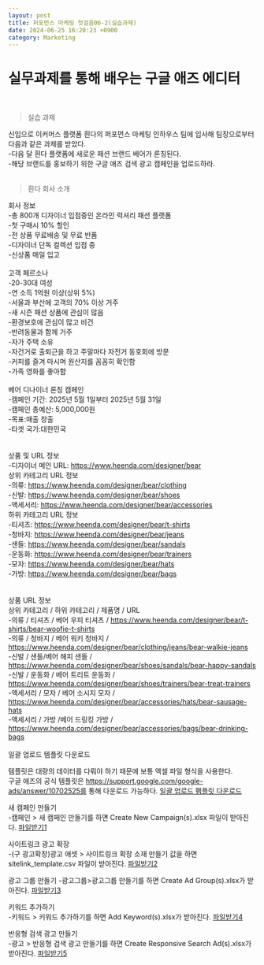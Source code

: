 ```yaml
---
layout: post
title: 퍼포먼스 마케팅 첫걸음06-2(실습과제)
date: 2024-06-25 16:20:23 +0900
category: Marketing
---
```

# 실무과제를 통해 배우는 구글 애즈 에디터      
<br>  

> 실습 과제 

신입으로 이커머스 플랫폼 흰다의 퍼포먼스 마케팅 인하우스 팀에 입사해 팀장으로부터 다음과 같은 과제를 받았다.  
-다음 달 흰다 플랫폼에 새로운 패션 브랜드 베어가 론칭된다.  
-해당 브랜드를 홍보하기 위한 구글 애즈 검색 광고 캠페인을 업로드하라.  
<br>  

> 흰다 회사 소개  

회사 정보  
-총 800개 디자이너 입점중인 온라인 럭셔리 패션 플랫폼  
-첫 구매시 10% 할인  
-전 상품 무료배송 및 무료 반품  
-디자이너 단독 컬렉션 입점 중  
-신상품 매일 입고
<br>  
고객 페르소나  
-20-30대 여성  
-연 소득 1억원 이상(상위 5%)   
-서울과 부산에 고객의 70% 이상 거주  
-새 시즌 패션 상품에 관심이 많음  
-환경보호에 관심이 많고 비건  
-반려동물과 함께 거주  
-자가 주택 소유  
-자건거로 출퇴근을 하고 주말마다 자전거 동호회에 방문  
-커피를 즐겨 마시며 원산지를 꼼꼼히 확인함  
-가족 영화를 좋아함
<br>  
베어 디나이너 론칭 캠페인  
-캠페인 기간: 2025년 5월 1일부터 2025년 5월 31일   
-캠페인 총예산: 5,000,000원  
-목표:매출 창출  
-타겟 국가:대한민국  
<br>  
상품 및 URL 정보  
-디자이너 메인 URL: https://www.heenda.com/designer/bear  
상위 카테고리 URL 정보  
-의류: https://www.heenda.com/designer/bear/clothing  
-신발: https://www.heenda.com/designer/bear/shoes  
-액세서리: https://www.heenda.com/designer/bear/accessories  
하위 카테고리 URL 정보  
-티셔츠: https://www.heenda.com/designer/bear/t-shirts  
-청바지: https://www.heenda.com/designer/bear/jeans  
-샌들: https://www.heenda.com/designer/bear/sandals  
-운동화: https://www.heenda.com/designer/bear/trainers  
-모자: https://www.heenda.com/designer/bear/hats  
-가방: https://www.heenda.com/designer/bear/bags  
<br>  
상품 URL 정보  
상위 카테고리 / 하위 카테고리 / 제품명 / URL  
-의류 / 티셔츠 / 베어 우피 티셔츠 / https://www.heenda.com/designer/bear/t-shirts/bear-woofie-t-shirts  
-의류 / 청바지 / 베어 워키 청바지 / https://www.heenda.com/designer/bear/clothing/jeans/bear-walkie-jeans  
-신발 / 샌들/베어 해피 샌들 / https://www.heenda.com/designer/bear/shoes/sandals/bear-happy-sandals  
-신발 / 운동화 / 베어 트리트 운동화 / https://www.heenda.com/designer/bear/shoes/trainers/bear-treat-trainers  
-액세서리 / 모자 / 베어 소시지 모자 / https://www.heenda.com/designer/bear/accessories/hats/bear-sausage-hats  
-액세서리 / 가방 /베어 드링킹 가방 / https://www.heenda.com/designer/bear/accessories/bags/bear-drinking-bags
<br>  
일괄 업로드 템플릿 다운로드  

템플릿은 대량의 데이터를 다뤄야 하기 때문에 보통 엑셀 파일 형식을 사용한다.  
구글 애즈의 공식 템플릿은 https://support.google.com/google-ads/answer/10702525를 통해 다운로드 가능하다. [일괄 업로드 펨플릿 다운로드](https://support.google.com/google-ads/answer/10702525)  

새 캠페인 만들기  
-캠페인 > 새 캠페인 만들기를 하면 Create New Campaign(s).xlsx 파일이 받아진다. [파일받기1](https://storage.googleapis.com/support-kms-prod/lx4kKazVwHuqcFVQPZAKJJ5EUQAV5VBBMrn2)  

사이트링크 광고 확장  
-(구 광고확장)광고 애셋 > 사이트링크 확장 소재 만들기 값을 하면 sitelink_template.csv 파일이 받아진다. [파일받기2](https://storage.googleapis.com/support-kms-prod/er1LbgoAEsIctW1koPH6f4fDr7NNVDCKWPvh)  

광고 그룹 만들기
-광고그룹>광고그룹 만들기를 하면 Create Ad Group(s).xlsx가 받아진다. [파일받기3](https://storage.googleapis.com/support-kms-prod/eSiqsHfH2KNrnD4wnYuMX49DlTkbbz2C10Bs)   

키워드 추가하기  
-키워드 > 키워드 추가하기를 하면 Add Keyword(s).xlsx가 받아진다. [파일받기4](https://storage.googleapis.com/support-kms-prod/mrRT1h71MEFi6Ba7g40zNjv1gY6lv3MRGVx5)  

반응형 검색 광고 만들기  
-광고 > 반응형 검색 광고 만들기를 하면 Create Responsive Search Ad(s).xlsx가 받아진다. [파일받기5](https://storage.googleapis.com/support-kms-prod/4AQnEPOMnm95I6VILqWdg1xypQ9KlaXG2IgY)  

